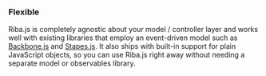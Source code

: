 ### Flexible
Riba.js is completely agnostic about your model / controller layer and works well with existing libraries that employ an event-driven model such as [Backbone.js](https://backbonejs.org/) and [Stapes.js](http://hay.github.io/stapes/). It also ships with built-in support for plain JavaScript objects, so you can use Riba.js right away without needing a separate model or observables library.